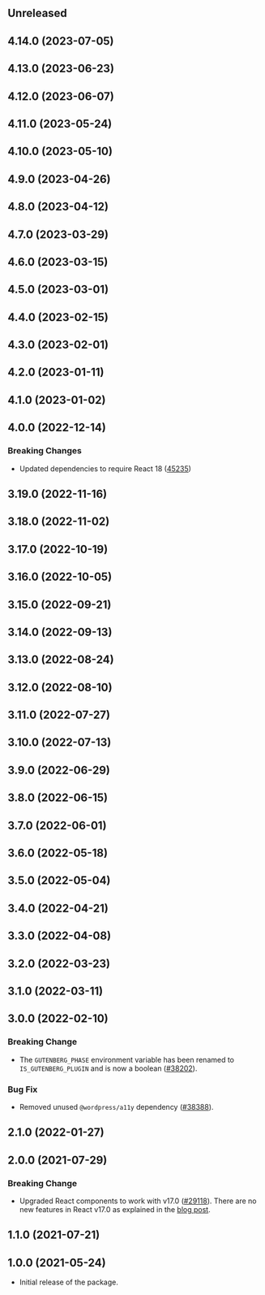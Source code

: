 <!-- Learn how to maintain this file at https://github.com/WordPress/gutenberg/tree/HEAD/packages#maintaining-changelogs. -->

## Unreleased

## 4.14.0 (2023-07-05)

## 4.13.0 (2023-06-23)

## 4.12.0 (2023-06-07)

## 4.11.0 (2023-05-24)

## 4.10.0 (2023-05-10)

## 4.9.0 (2023-04-26)

## 4.8.0 (2023-04-12)

## 4.7.0 (2023-03-29)

## 4.6.0 (2023-03-15)

## 4.5.0 (2023-03-01)

## 4.4.0 (2023-02-15)

## 4.3.0 (2023-02-01)

## 4.2.0 (2023-01-11)

## 4.1.0 (2023-01-02)

## 4.0.0 (2022-12-14)

### Breaking Changes

-   Updated dependencies to require React 18 ([45235](https://github.com/WordPress/gutenberg/pull/45235))

## 3.19.0 (2022-11-16)

## 3.18.0 (2022-11-02)

## 3.17.0 (2022-10-19)

## 3.16.0 (2022-10-05)

## 3.15.0 (2022-09-21)

## 3.14.0 (2022-09-13)

## 3.13.0 (2022-08-24)

## 3.12.0 (2022-08-10)

## 3.11.0 (2022-07-27)

## 3.10.0 (2022-07-13)

## 3.9.0 (2022-06-29)

## 3.8.0 (2022-06-15)

## 3.7.0 (2022-06-01)

## 3.6.0 (2022-05-18)

## 3.5.0 (2022-05-04)

## 3.4.0 (2022-04-21)

## 3.3.0 (2022-04-08)

## 3.2.0 (2022-03-23)

## 3.1.0 (2022-03-11)

## 3.0.0 (2022-02-10)

### Breaking Change

-   The `GUTENBERG_PHASE` environment variable has been renamed to `IS_GUTENBERG_PLUGIN` and is now a boolean ([#38202](https://github.com/WordPress/gutenberg/pull/38202)).

### Bug Fix

-   Removed unused `@wordpress/a11y` dependency ([#38388](https://github.com/WordPress/gutenberg/pull/38388)).

## 2.1.0 (2022-01-27)

## 2.0.0 (2021-07-29)

### Breaking Change

-   Upgraded React components to work with v17.0 ([#29118](https://github.com/WordPress/gutenberg/pull/29118)). There are no new features in React v17.0 as explained in the [blog post](https://reactjs.org/blog/2020/10/20/react-v17.html).

## 1.1.0 (2021-07-21)

## 1.0.0 (2021-05-24)

-   Initial release of the package.
